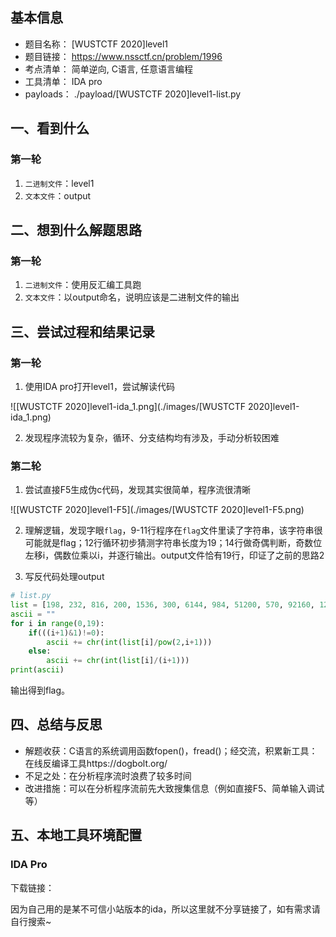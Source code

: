 ## 基本信息

- 题目名称： [WUSTCTF 2020]level1
- 题目链接： https://www.nssctf.cn/problem/1996
- 考点清单： 简单逆向, C语言, 任意语言编程
- 工具清单： IDA pro
- payloads： ./payload/[WUSTCTF 2020]level1-list.py

## 一、看到什么

### 第一轮

1. `二进制文件`：level1
2. `文本文件`：output

## 二、想到什么解题思路

### 第一轮

1. `二进制文件`：使用反汇编工具跑
2. `文本文件`：以output命名，说明应该是二进制文件的输出

## 三、尝试过程和结果记录

### 第一轮

1. 使用IDA pro打开level1，尝试解读代码

![[WUSTCTF 2020]level1-ida_1.png](./images/[WUSTCTF 2020]level1-ida_1.png)

2. 发现程序流较为复杂，循环、分支结构均有涉及，手动分析较困难

### 第二轮

1. 尝试直接F5生成伪c代码，发现其实很简单，程序流很清晰

![[WUSTCTF 2020]level1-F5](./images/[WUSTCTF 2020]level1-F5.png)

2. 理解逻辑，发现字眼`flag`，9-11行程序在`flag`文件里读了字符串，该字符串很可能就是flag；12行循环初步猜测字符串长度为19；14行做奇偶判断，奇数位左移i，偶数位乘以i，并逐行输出。output文件恰有19行，印证了之前的思路2

3. 写反代码处理output

```python
# list.py
list = [198, 232, 816, 200, 1536, 300, 6144, 984, 51200, 570, 92160, 1200, 565248, 756, 1474560, 800, 6291456, 1782, 65536000]
ascii = ""
for i in range(0,19):
    if(((i+1)&1)!=0):
        ascii += chr(int(list[i]/pow(2,i+1)))
    else:
        ascii += chr(int(list[i]/(i+1)))
print(ascii)
```

输出得到flag。

## 四、总结与反思

- 解题收获：C语言的系统调用函数fopen()，fread()；经交流，积累新工具：在线反编译工具https://dogbolt.org/
- 不足之处：在分析程序流时浪费了较多时间
- 改进措施：可以在分析程序流前先大致搜集信息（例如直接F5、简单输入调试等）

## 五、本地工具环境配置

### IDA Pro

下载链接：

因为自己用的是某不可信小站版本的ida，所以这里就不分享链接了，如有需求请自行搜索~
